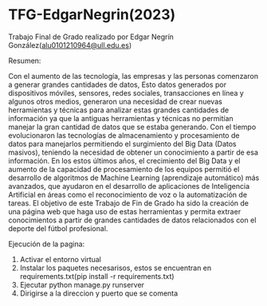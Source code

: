 # TFG-EdgarNegrin(2023)

Trabajo Final de Grado realizado por Edgar Negrín González(alu0101210964@ull.edu.es)

Resumen:

Con el aumento de las tecnología, las empresas y las personas comenzaron a
generar grandes cantidades de datos, Esto datos generados por dispositivos móviles,
sensores, redes sociales, transacciones en línea y algunos otros medios, generaron una
necesidad de crear nuevas herramientas y técnicas para analizar estas grandes
cantidades de información ya que la antiguas herramientas y técnicas no permitían
manejar la gran cantidad de datos que se estaba generando. Con el tiempo evolucionaron
las tecnologías de almacenamiento y procesamiento de datos para manejarlos
permitiendo el surgimiento del Big Data (Datos masivos), teniendo la necesidad de
obtener un conocimiento a partir de esa información.
En los estos últimos años, el crecimiento del Big Data y el aumento de la capacidad
de procesamiento de los equipos permitió el desarrollo de algoritmos de Machine Learning
(aprendizaje automático) más avanzados, que ayudaron en el desarrollo de aplicaciones
de Inteligencia Artificial en áreas como el reconocimiento de voz o la automatización de
tareas.
El objetivo de este Trabajo de Fin de Grado ha sido la creación de una página web
que haga uso de estas herramientas y permita extraer conocimientos a partir de grandes
cantidades de datos relacionados con el deporte del fútbol profesional.


Ejecución de la pagina:

1. Activar el entorno virtual
2. Instalar los paquetes necesarisos, estos se encuentran en requirements.txt(pip install -r requirements.txt)
3. Ejecutar python manage.py runserver
4. Dirigirse a la direccion y puerto que se comenta
